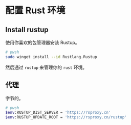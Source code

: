 # 配置 Rust 环境

## Install rustup

使用你喜欢的包管理器安装 Rustup。

```sh
# pwsh
sudo winget install --id Rustlang.Rustup
```

然后通过 `rustup` 来管理你的 `rust` 环境。

## 代理

字节的。

```sh
# pwsh
$env:RUSTUP_DIST_SERVER = 'https://rsproxy.cn'
$env:RUSTUP_UPDATE_ROOT = 'https://rsproxy.cn/rustup'
```
